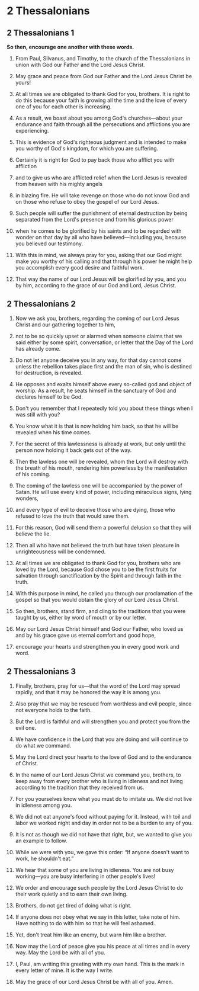 # 2 Thessalonians

## 2 Thessalonians 1

__So then, encourage one another with these words.__

1. From Paul, Silvanus, and Timothy, to the church of the Thessalonians in union with God our Father and the Lord Jesus Christ.

2. May grace and peace from God our Father and the Lord Jesus Christ be yours!

3. At all times we are obligated to thank God for you, brothers. It is right to do this because your faith is growing all the time and the love of every one of you for each other is increasing.

4. As a result, we boast about you among God's churches—about your endurance and faith through all the persecutions and afflictions you are experiencing.

5. This is evidence of God's righteous judgment and is intended to make you worthy of God's kingdom, for which you are suffering.

6. Certainly it is right for God to pay back those who afflict you with affliction

7. and to give us who are afflicted relief when the Lord Jesus is revealed from heaven with his mighty angels

8. in blazing fire. He will take revenge on those who do not know God and on those who refuse to obey the gospel of our Lord Jesus.

9. Such people will suffer the punishment of eternal destruction by being separated from the Lord's presence and from his glorious power

10. when he comes to be glorified by his saints and to be regarded with wonder on that day by all who have believed—including you, because you believed our testimony.

11. With this in mind, we always pray for you, asking that our God might make you worthy of his calling and that through his power he might help you accomplish every good desire and faithful work.

12. That way the name of our Lord Jesus will be glorified by you, and you by him, according to the grace of our God and Lord, Jesus Christ.

## 2 Thessalonians 2

1. Now we ask you, brothers, regarding the coming of our Lord Jesus Christ and our gathering together to him,

2. not to be so quickly upset or alarmed when someone claims that we said either by some spirit, conversation, or letter that the Day of the Lord has already come.

3. Do not let anyone deceive you in any way, for that day cannot come unless the rebellion takes place first and the man of sin, who is destined for destruction, is revealed.

4. He opposes and exalts himself above every so-called god and object of worship. As a result, he seats himself in the sanctuary of God and declares himself to be God.

5. Don't you remember that I repeatedly told you about these things when I was still with you?

6. You know what it is that is now holding him back, so that he will be revealed when his time comes.

7. For the secret of this lawlessness is already at work, but only until the person now holding it back gets out of the way.

8. Then the lawless one will be revealed, whom the Lord will destroy with the breath of his mouth, rendering him powerless by the manifestation of his coming.

9. The coming of the lawless one will be accompanied by the power of Satan. He will use every kind of power, including miraculous signs, lying wonders,

10. and every type of evil to deceive those who are dying, those who refused to love the truth that would save them.

11. For this reason, God will send them a powerful delusion so that they will believe the lie.

12. Then all who have not believed the truth but have taken pleasure in unrighteousness will be condemned.

13. At all times we are obligated to thank God for you, brothers who are loved by the Lord, because God chose you to be the first fruits for salvation through sanctification by the Spirit and through faith in the truth.

14. With this purpose in mind, he called you through our proclamation of the gospel so that you would obtain the glory of our Lord Jesus Christ.

15. So then, brothers, stand firm, and cling to the traditions that you were taught by us, either by word of mouth or by our letter.

16. May our Lord Jesus Christ himself and God our Father, who loved us and by his grace gave us eternal comfort and good hope,

17. encourage your hearts and strengthen you in every good work and word.

## 2 Thessalonians 3

1. Finally, brothers, pray for us—that the word of the Lord may spread rapidly, and that it may be honored the way it is among you.

2. Also pray that we may be rescued from worthless and evil people, since not everyone holds to the faith.

3. But the Lord is faithful and will strengthen you and protect you from the evil one.

4. We have confidence in the Lord that you are doing and will continue to do what we command.

5. May the Lord direct your hearts to the love of God and to the endurance of Christ.

6. In the name of our Lord Jesus Christ we command you, brothers, to keep away from every brother who is living in idleness and not living according to the tradition that they received from us.

7. For you yourselves know what you must do to imitate us. We did not live in idleness among you.

8. We did not eat anyone's food without paying for it. Instead, with toil and labor we worked night and day in order not to be a burden to any of you.

9. It is not as though we did not have that right, but, we wanted to give you an example to follow.

10. While we were with you, we gave this order: “If anyone doesn't want to work, he shouldn't eat.”

11. We hear that some of you are living in idleness. You are not busy working—you are busy interfering in other people's lives!

12. We order and encourage such people by the Lord Jesus Christ to do their work quietly and to earn their own living.

13. Brothers, do not get tired of doing what is right.

14. If anyone does not obey what we say in this letter, take note of him. Have nothing to do with him so that he will feel ashamed.

15. Yet, don't treat him like an enemy, but warn him like a brother.

16. Now may the Lord of peace give you his peace at all times and in every way. May the Lord be with all of you.

17. I, Paul, am writing this greeting with my own hand. This is the mark in every letter of mine. It is the way I write.

18. May the grace of our Lord Jesus Christ be with all of you. Amen.

